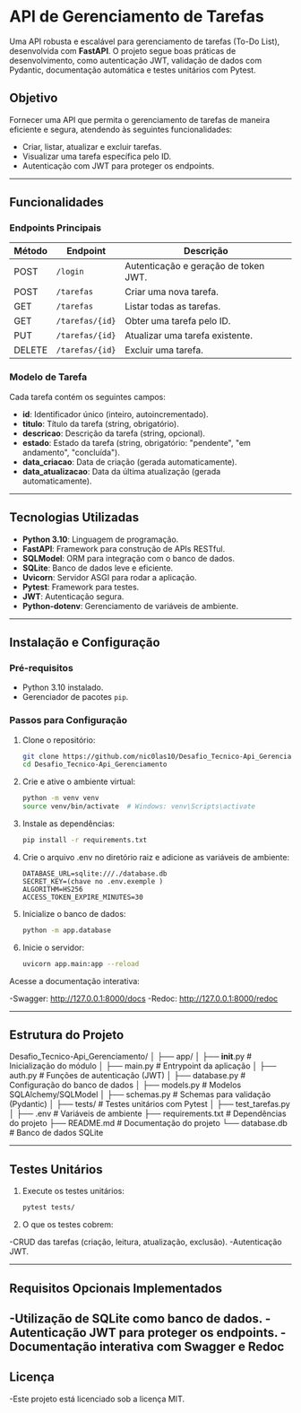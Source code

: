 # **API de Gerenciamento de Tarefas**

Uma API robusta e escalável para gerenciamento de tarefas (To-Do List), desenvolvida com **FastAPI**. O projeto segue boas práticas de desenvolvimento, como autenticação JWT, validação de dados com Pydantic, documentação automática e testes unitários com Pytest.

## **Objetivo**
Fornecer uma API que permita o gerenciamento de tarefas de maneira eficiente e segura, atendendo às seguintes funcionalidades:
- Criar, listar, atualizar e excluir tarefas.
- Visualizar uma tarefa específica pelo ID.
- Autenticação com JWT para proteger os endpoints.

---

## **Funcionalidades**

### **Endpoints Principais**
| Método | Endpoint         | Descrição                          |
|--------|------------------|------------------------------------|
| POST   | `/login`         | Autenticação e geração de token JWT. |
| POST   | `/tarefas`       | Criar uma nova tarefa.             |
| GET    | `/tarefas`       | Listar todas as tarefas.           |
| GET    | `/tarefas/{id}`  | Obter uma tarefa pelo ID.          |
| PUT    | `/tarefas/{id}`  | Atualizar uma tarefa existente.    |
| DELETE | `/tarefas/{id}`  | Excluir uma tarefa.                |

### **Modelo de Tarefa**
Cada tarefa contém os seguintes campos:
- **id**: Identificador único (inteiro, autoincrementado).
- **titulo**: Título da tarefa (string, obrigatório).
- **descricao**: Descrição da tarefa (string, opcional).
- **estado**: Estado da tarefa (string, obrigatório: "pendente", "em andamento", "concluída").
- **data_criacao**: Data de criação (gerada automaticamente).
- **data_atualizacao**: Data da última atualização (gerada automaticamente).

---

## **Tecnologias Utilizadas**
- **Python 3.10**: Linguagem de programação.
- **FastAPI**: Framework para construção de APIs RESTful.
- **SQLModel**: ORM para integração com o banco de dados.
- **SQLite**: Banco de dados leve e eficiente.
- **Uvicorn**: Servidor ASGI para rodar a aplicação.
- **Pytest**: Framework para testes.
- **JWT**: Autenticação segura.
- **Python-dotenv**: Gerenciamento de variáveis de ambiente.

---

## **Instalação e Configuração**

### **Pré-requisitos**
- Python 3.10 instalado.
- Gerenciador de pacotes `pip`.

### **Passos para Configuração**
1. Clone o repositório:
   ```bash
   git clone https://github.com/nic0las10/Desafio_Tecnico-Api_Gerenciamento.git
   cd Desafio_Tecnico-Api_Gerenciamento
2. Crie e ative o ambiente virtual:
    ```bash
   python -m venv venv
   source venv/bin/activate  # Windows: venv\Scripts\activate
3. Instale as dependências:
   ```bash
   pip install -r requirements.txt
4. Crie o arquivo .env no diretório raiz e adicione as variáveis de ambiente:
    ```env
   DATABASE_URL=sqlite:///./database.db
   SECRET_KEY=(chave no .env.exemple )
   ALGORITHM=HS256
   ACCESS_TOKEN_EXPIRE_MINUTES=30
5. Inicialize o banco de dados:
   ```bash
   python -m app.database
6. Inicie o servidor:
    ```bash
    uvicorn app.main:app --reload
  Acesse a documentação interativa:

-Swagger: http://127.0.0.1:8000/docs
-Redoc: http://127.0.0.1:8000/redoc

---

## **Estrutura do Projeto**

Desafio_Tecnico-Api_Gerenciamento/
│
├── app/
│   ├── __init__.py        # Inicialização do módulo
│   ├── main.py            # Entrypoint da aplicação
│   ├── auth.py            # Funções de autenticação (JWT)
│   ├── database.py        # Configuração do banco de dados
│   ├── models.py          # Modelos SQLAlchemy/SQLModel
│   ├── schemas.py         # Schemas para validação (Pydantic)
│
├── tests/                 # Testes unitários com Pytest
│   ├── test_tarefas.py
│
├── .env                   # Variáveis de ambiente
├── requirements.txt       # Dependências do projeto
├── README.md              # Documentação do projeto
└── database.db            # Banco de dados SQLite


---

## **Testes Unitários**

1. Execute os testes unitários:
   ```bash
   pytest tests/
2. O que os testes cobrem:
   
-CRUD das tarefas (criação, leitura, atualização, exclusão).
-Autenticação JWT.

---

## **Requisitos Opcionais Implementados**

-Utilização de SQLite como banco de dados.
-Autenticação JWT para proteger os endpoints.
-Documentação interativa com Swagger e Redoc
---

## **Licença**

   -Este projeto está licenciado sob a licença MIT.









    
   
